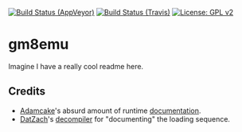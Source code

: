 [![Build Status (AppVeyor)](https://ci.appveyor.com/api/projects/status/ncr1f6vp2r76iah2?svg=true)](https://ci.appveyor.com/project/notviri/gm8emu)
[![Build Status (Travis)](https://travis-ci.com/notviri/gm8emu.svg?token=j2qsh1B3n1yUgL7VWJd5&branch=master)](https://travis-ci.com/notviri/gm8emu)
[![License: GPL v2](https://img.shields.io/badge/License-GPL%20v2-blue.svg)](https://www.gnu.org/licenses/old-licenses/gpl-2.0.en.html)

# gm8emu
Imagine I have a really cool readme here.


## Credits
- [Adamcake](https://github.com/Adamcake)'s absurd amount of runtime [documentation](https://github.com/Adamcake/GM8Emulator/blob/master/notes.txt).
- [DatZach](https://github.com/DatZach)'s [decompiler](https://github.com/WastedMeerkat/gm81decompiler) for "documenting" the loading sequence.
